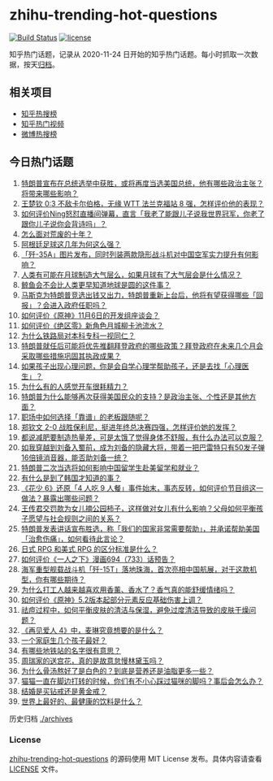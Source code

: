 # zhihu-trending-hot-questions

[![Build Status](https://github.com/justjavac/zhihu-trending-hot-questions/workflows/ci/badge.svg?branch=master)](https://github.com/justjavac/zhihu-trending-hot-questions/actions)
[![license](https://img.shields.io/github/license/justjavac/zhihu-trending-hot-questions)](https://github.com/justjavac/zhihu-trending-hot-questions/blob/master/LICENSE)

知乎热门话题，记录从 2020-11-24
日开始的知乎热门话题。每小时抓取一次数据，按天[归档](./archives)。

## 相关项目

- [知乎热搜榜](https://github.com/justjavac/zhihu-trending-top-search)
- [知乎热门视频](https://github.com/justjavac/zhihu-trending-hot-video)
- [微博热搜榜](https://github.com/justjavac/weibo-trending-hot-search)

## 今日热门话题

<!-- BEGIN -->
<!-- 最后更新时间 Thu Nov 07 2024 03:16:34 GMT+0800 (China Standard Time) -->

1. [特朗普宣布在总统选举中获胜，或将再度当选美国总统，他有哪些政治主张？将带来哪些影响？](https://www.zhihu.com/question/3322582786)
1. [王楚钦 0:3 不敌卡尔伯格，无缘 WTT 法兰克福站 8 强，怎样评价他的表现？](https://www.zhihu.com/question/3331628712)
1. [如何评价Ning怒怼直播间弹幕，直言「我老了能跟儿子说我世界冠军，你老了跟你儿子说你会背诗吗」？](https://www.zhihu.com/question/3366872984)
1. [怎么面对荒废的十年？](https://www.zhihu.com/question/1273595155)
1. [阿根廷足球这几年为何这么强？](https://www.zhihu.com/question/3183072814)
1. [「歼-35A」图片发布，同时列装两款隐形战斗机对中国空军实力提升有何影响？](https://www.zhihu.com/question/3204226515)
1. [人类有可能在月球制造大气层么，如果月球有了大气层会是什么情况？](https://www.zhihu.com/question/1143459261)
1. [鲸鱼会不会比人类更早知道地球是圆的这件事？](https://www.zhihu.com/question/1385389836)
1. [马斯克为特朗普竞选出钱又出力，特朗普重新上台后，他将有望获得哪些「回报」？会进入政府任职吗？](https://www.zhihu.com/question/3330256085)
1. [如何评价《原神》11月6日的开发组座谈会？](https://www.zhihu.com/question/3338306050)
1. [如何评价《绝区零》新角色月城柳卡池流水？](https://www.zhihu.com/question/3332337237)
1. [为什么铁路局对本科专科一视同仁？](https://www.zhihu.com/question/505796239)
1. [特朗普就任后可能将优先推翻拜登政府的哪些政策？拜登政府在未来几个月会采取哪些措施巩固其执政成果？](https://www.zhihu.com/question/3327078172)
1. [如果孩子出现心理问题，你是会自学心理学帮助孩子，还是去找「心理医生」？](https://www.zhihu.com/question/1048642929)
1. [为什么有的人感觉开车很耗精力？](https://www.zhihu.com/question/573036128)
1. [特朗普为什么能够再次获得美国民众的支持？是政治主张、个性还是其他方面？](https://www.zhihu.com/question/2902181388)
1. [职场中如何选择「靠谱」的老板跟随呢？](https://www.zhihu.com/question/3180635264)
1. [郑钦文 2-0 战胜保利尼，挺进年终总决赛四强，怎样评价她的发挥？](https://www.zhihu.com/question/3369171777)
1. [都说减肥要制造热量差，可是太饿了觉得身体不舒服，有什么办法可以克服？](https://www.zhihu.com/question/1924007321)
1. [如我穿越到刘备入蜀前，成为刘备的隐藏大将，带着一把巴雷特只有50发子弹16倍镜消音器，能否助刘备一统？](https://www.zhihu.com/question/614444523)
1. [特朗普二次当选将如何影响中国留学生赴美留学和就业？](https://www.zhihu.com/question/2710126310)
1. [有什么是到了韩国才知道的事？](https://www.zhihu.com/question/329224644)
1. [《花少 6》还原「4 人吃 9 人餐」事件始末，事态反转，如何评价节目组这一做法？暴露出哪些问题？](https://www.zhihu.com/question/3072382113)
1. [王传君交罚款为女儿摘公园柿子，这样做对女儿有什么影响？父母如何平衡孩子愿望与社会规则之间的关系？](https://www.zhihu.com/question/3231883987)
1. [特朗普发表讲话宣布胜选，称「我们的国家非常需要帮助」，并承诺帮助美国「治愈伤痛」，如何看待此言论？](https://www.zhihu.com/question/3332162002)
1. [日式 RPG 和美式 RPG 的区分标准是什么？](https://www.zhihu.com/question/388426895)
1. [如何评价《一人之下》漫画694（733）话预告？](https://www.zhihu.com/question/3323894357)
1. [海军重型舰载战斗机「歼-15T」落地珠海，首次亮相中国航展，对于这款机型，你有哪些期待？](https://www.zhihu.com/question/3311792435)
1. [为什么打工人越来越喜欢用香薰、香水了？香气真的能舒缓情绪吗？](https://www.zhihu.com/question/969431178)
1. [如何评价《原神》5.2版本起部分元素反应基础伤害上调？](https://www.zhihu.com/question/3304662904)
1. [祛痘过程中，如何平衡皮肤的清洁与保湿，避免过度清洁导致的皮肤干燥问题？](https://www.zhihu.com/question/833303794)
1. [《再见爱人 4》中，麦琳究竟想要的是什么？](https://www.zhihu.com/question/3195000878)
1. [一个家庭生几个孩子最好？](https://www.zhihu.com/question/3076354229)
1. [有哪些地铁站的名字很有意思？](https://www.zhihu.com/question/648235423)
1. [周瑞家的送宫花，真的是故意怠慢林黛玉吗？](https://www.zhihu.com/question/603822440)
1. [为什么骨汤熬好了是白色的？到底是营养还是油脂更多一些？](https://www.zhihu.com/question/2763962647)
1. [猫猫一直在脚边打转的时候，你们有不小心踩过猫咪的脚吗？事后会怎么办？](https://www.zhihu.com/question/1506205436)
1. [结婚是买钻戒还是黄金戒？](https://www.zhihu.com/question/667960949)
1. [世界上最好的、最健康的饮料是什么？](https://www.zhihu.com/question/1231386932)

<!-- END -->

历史归档 [./archives](./archives)

### License

[zhihu-trending-hot-questions](https://github.com/justjavac/zhihu-trending-hot-questions)
的源码使用 MIT License 发布。具体内容请查看 [LICENSE](./LICENSE) 文件。
